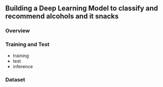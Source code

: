 ## Building a Deep Learning Model to classify and recommend alcohols and it snacks  

### Overview

### Training and Test
- training
- test
- inference

### Dataset